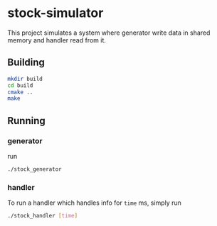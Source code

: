 # stock-simulator

This project simulates a system where generator write data in shared memory and handler read from it.

## Building

```bash
mkdir build
cd build
cmake ..
make
```

## Running
### generator
run
```bash
./stock_generator
```

### handler
To run a handler which handles info for `time` ms, simply run
```bash
./stock_handler [time]
```

